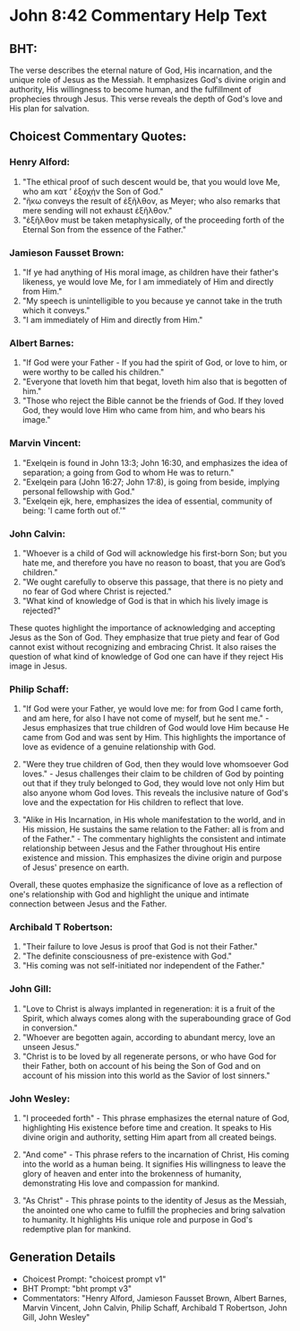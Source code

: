 # John 8:42 Commentary Help Text

## BHT:
The verse describes the eternal nature of God, His incarnation, and the unique role of Jesus as the Messiah. It emphasizes God's divine origin and authority, His willingness to become human, and the fulfillment of prophecies through Jesus. This verse reveals the depth of God's love and His plan for salvation.

## Choicest Commentary Quotes:
### Henry Alford:
1. "The ethical proof of such descent would be, that you would love Me, who am κατ ʼ ἐξοχήν the Son of God." 
2. "ἥκω conveys the result of ἐξῆλθον, as Meyer; who also remarks that mere sending will not exhaust ἐξῆλθον." 
3. "ἐξῆλθον must be taken metaphysically, of the proceeding forth of the Eternal Son from the essence of the Father."

### Jamieson Fausset Brown:
1. "If ye had anything of His moral image, as children have their father's likeness, ye would love Me, for I am immediately of Him and directly from Him."
2. "My speech is unintelligible to you because ye cannot take in the truth which it conveys."
3. "I am immediately of Him and directly from Him."

### Albert Barnes:
1. "If God were your Father - If you had the spirit of God, or love to him, or were worthy to be called his children."
2. "Everyone that loveth him that begat, loveth him also that is begotten of him."
3. "Those who reject the Bible cannot be the friends of God. If they loved God, they would love Him who came from him, and who bears his image."

### Marvin Vincent:
1. "Exelqein is found in John 13:3; John 16:30, and emphasizes the idea of separation; a going from God to whom He was to return."
2. "Exelqein para (John 16:27; John 17:8), is going from beside, implying personal fellowship with God."
3. "Exelqein ejk, here, emphasizes the idea of essential, community of being: 'I came forth out of.'"

### John Calvin:
1. "Whoever is a child of God will acknowledge his first-born Son; but you hate me, and therefore you have no reason to boast, that you are God’s children."
2. "We ought carefully to observe this passage, that there is no piety and no fear of God where Christ is rejected."
3. "What kind of knowledge of God is that in which his lively image is rejected?"

These quotes highlight the importance of acknowledging and accepting Jesus as the Son of God. They emphasize that true piety and fear of God cannot exist without recognizing and embracing Christ. It also raises the question of what kind of knowledge of God one can have if they reject His image in Jesus.

### Philip Schaff:
1. "If God were your Father, ye would love me: for from God I came forth, and am here, for also I have not come of myself, but he sent me." - Jesus emphasizes that true children of God would love Him because He came from God and was sent by Him. This highlights the importance of love as evidence of a genuine relationship with God.

2. "Were they true children of God, then they would love whomsoever God loves." - Jesus challenges their claim to be children of God by pointing out that if they truly belonged to God, they would love not only Him but also anyone whom God loves. This reveals the inclusive nature of God's love and the expectation for His children to reflect that love.

3. "Alike in His Incarnation, in His whole manifestation to the world, and in His mission, He sustains the same relation to the Father: all is from and of the Father." - The commentary highlights the consistent and intimate relationship between Jesus and the Father throughout His entire existence and mission. This emphasizes the divine origin and purpose of Jesus' presence on earth.

Overall, these quotes emphasize the significance of love as a reflection of one's relationship with God and highlight the unique and intimate connection between Jesus and the Father.

### Archibald T Robertson:
1. "Their failure to love Jesus is proof that God is not their Father."
2. "The definite consciousness of pre-existence with God."
3. "His coming was not self-initiated nor independent of the Father."

### John Gill:
1. "Love to Christ is always implanted in regeneration: it is a fruit of the Spirit, which always comes along with the superabounding grace of God in conversion."
2. "Whoever are begotten again, according to abundant mercy, love an unseen Jesus."
3. "Christ is to be loved by all regenerate persons, or who have God for their Father, both on account of his being the Son of God and on account of his mission into this world as the Savior of lost sinners."

### John Wesley:
1. "I proceeded forth" - This phrase emphasizes the eternal nature of God, highlighting His existence before time and creation. It speaks to His divine origin and authority, setting Him apart from all created beings.

2. "And come" - This phrase refers to the incarnation of Christ, His coming into the world as a human being. It signifies His willingness to leave the glory of heaven and enter into the brokenness of humanity, demonstrating His love and compassion for mankind.

3. "As Christ" - This phrase points to the identity of Jesus as the Messiah, the anointed one who came to fulfill the prophecies and bring salvation to humanity. It highlights His unique role and purpose in God's redemptive plan for mankind.


## Generation Details
- Choicest Prompt: "choicest prompt v1"
- BHT Prompt: "bht prompt v3"
- Commentators: "Henry Alford, Jamieson Fausset Brown, Albert Barnes, Marvin Vincent, John Calvin, Philip Schaff, Archibald T Robertson, John Gill, John Wesley"
